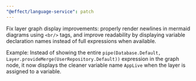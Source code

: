 ```yaml
---
"@effect/language-service": patch
---
```


Fix layer graph display improvements: properly render newlines in mermaid diagrams using `<br/>` tags, and improve readability by displaying variable declaration names instead of full expressions when available.

Example: Instead of showing the entire `pipe(Database.Default, Layer.provideMerge(UserRepository.Default))` expression in the graph node, it now displays the cleaner variable name `AppLive` when the layer is assigned to a variable.
